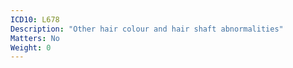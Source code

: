 ```yaml
---
ICD10: L678
Description: "Other hair colour and hair shaft abnormalities"
Matters: No
Weight: 0
---
```


